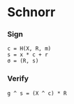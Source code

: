 # Schnorr

### Sign
```
c = H(X, R, m)
s = x * c + r
σ = (R, s)
```

### Verify
```
g ^ s = (X ^ c) * R
```

